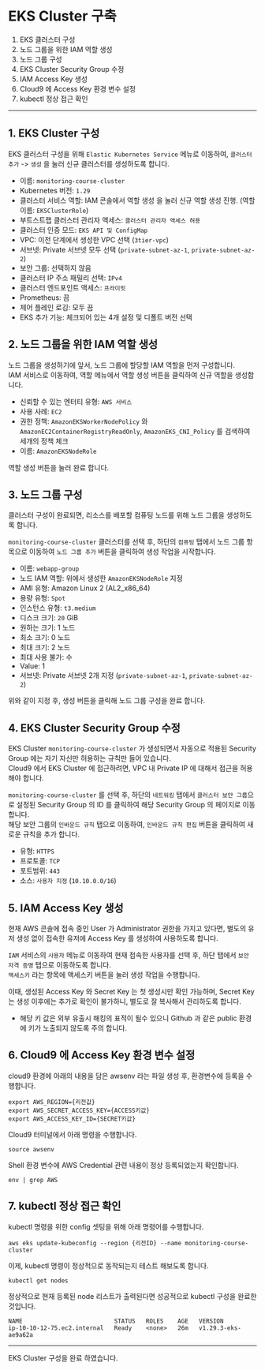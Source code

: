 # EKS Cluster 구축

1. EKS 클러스터 구성
2. 노드 그룹을 위한 IAM 역할 생성
3. 노드 그룹 구성
4. EKS Cluster Security Group 수정
5. IAM Access Key 생성
6. Cloud9 에 Access Key 환경 변수 설정
7. kubectl 정상 접근 확인

---
## 1. EKS Cluster 구성
EKS 클러스터 구성을 위해 `Elastic Kubernetes Service` 메뉴로 이동하여, `클러스터 추가` -> `생성` 을 눌러 신규 클러스터를 생성하도록 합니다.

- 이름: `monitoring-course-cluster`
- Kubernetes 버전: `1.29`
- 클러스터 서비스 역할: IAM 콘솔에서 역할 생성 을 눌러 신규 역할 생성 진행. (역할 이름: `EKSClusterRole`)
- 부트스트랩 클러스터 관리자 액세스: `클러스터 관리자 액세스 허용`
- 클러스터 인증 모드: `EKS API 및 ConfigMap`
- VPC: 이전 단계에서 생성한	VPC 선택 (`3tier-vpc`)
- 서브넷: Private 서브넷 모두 선택 (`private-subnet-az-1`, `private-subnet-az-2`)
- 보안 그룹: 선택하지 않음
- 클러스터 IP 주소 패밀리 선택: `IPv4`
- 클러스터 엔드포인트 액세스: `프라이빗`
- Prometheus: 끔
- 제어 플레인 로깅: 모두 끔
- EKS 추가 기능: 체크되어 있는 4개 설정 및 디폴트 버전 선택

## 2. 노드 그룹을 위한 IAM 역할 생성
노드 그룹을 생성하기에 앞서, 노드 그룹에 할당할 IAM 역할을 먼저 구성합니다.  
IAM 서비스로 이동하여, 역할 메뉴에서 역할 생성 버튼을 클릭하여 신규 역할을 생성합니다.  

- 신뢰할 수 있는 엔터티 유형: `AWS 서비스`
- 사용 사례: `EC2` 
- 권한 정책: `AmazonEKSWorkerNodePolicy` 와 `AmazonEC2ContainerRegistryReadOnly`, `AmazonEKS_CNI_Policy` 를 검색하여 세개의 정책 체크
- 이름: `AmazonEKSNodeRole`

역할 생성 버튼을 눌러 완료 합니다. 


## 3. 노드 그룹 구성
클러스터 구성이 완료되면, 리소스를 배포할 컴퓨팅 노드를 위해 노드 그룹을 생성하도록 합니다.  

`monitoring-course-cluster` 클러스터를 선택 후, 하단의 `컴퓨팅` 탭에서 노드 그룹 항목으로 이동하여 `노드 그룹 추가` 버튼을 클릭하여 생성 작업을 시작합니다.  

- 이름: `webapp-group`
- 노드 IAM 역할: 위에서 생성한 `AmazonEKSNodeRole` 지정
- AMI 유형: Amazon Linux 2 (AL2_x86_64)
- 용량 유형: `Spot` 
- 인스턴스 유형: `t3.medium`
- 디스크 크기: `20` GiB
- 원하는 크기: 1 노드
- 최소 크기: 0 노드
- 최대 크기: 2 노드 
- 최대 사용 불가: 수
- Value: 1
- 서브넷: Private 서브넷 2개 지정 (`private-subnet-az-1`, `private-subnet-az-2`)

위와 같이 지정 후, 생성 버튼을 클릭해 노드 그룹 구성을 완료 합니다. 


## 4. EKS Cluster Security Group 수정

EKS Cluster `monitoring-course-cluster` 가 생성되면서 자동으로 적용된 Security Group 에는 자기 자신만 허용하는 규칙만 들어 있습니다.  
Cloud9 에서 EKS Cluster 에 접근하려면, VPC 내 Private IP 에 대해서 접근을 허용해야 합니다.  

`monitoring-course-cluster` 를 선택 후, 하단의 `네트워킹` 탭에서 `클러스터 보안 그룹`으로 설정된 Security Group 의 ID 를 클릭하여 해당 Security Group 의 페이지로 이동합니다.  
해당 보안 그룹의 `인바운드 규칙` 탭으로 이동하여, `인바운드 규칙 편집` 버튼을 클릭하여 새로운 규칙을 추가 합니다.  

  * 유형: `HTTPS`
  * 프로토콜: `TCP`
  * 포트범위: `443`
  * 소스: `사용자 지정` (`10.10.0.0/16`)



## 5. IAM Access Key 생성
현재 AWS 콘솔에 접속 중인 User 가 Administrator 권한을 가지고 있다면, 별도의 유저 생성 없이 접속한 유저에 Access Key 를 생성하여 사용하도록 합니다.

`IAM` 서비스의 `사용자` 메뉴로 이동하여 현재 접속한 사용자를 선택 후, 하단 탭에서 `보안 자격 증명` 탭으로 이동하도록 합니다.  
`액세스키` 라는 항목에 액세스키 버튼을 눌러 생성 작업을 수행합니다.

이때, 생성된 Access Key 와 Secret Key 는 첫 생성시만 확인 가능하며, Secret Key 는 생성 이후에는 추가로 확인이 불가하니, 별도로 잘 복사해서 관리하도록 합니다. 

* 해당 키 값은 외부 유출시 해킹의 표적이 될수 있으니 Github 과 같은 public 환경에 키가 노출되지 않도록 주의 합니다. 

## 6. Cloud9 에 Access Key 환경 변수 설정

cloud9 환경에 아래의 내용을 담은 awsenv 라는 파일 생성 후, 환경변수에 등록을 수행합니다.

```
export AWS_REGION={리전값}
export AWS_SECRET_ACCESS_KEY={ACCESS키값}
export AWS_ACCESS_KEY_ID={SECRET키값}
```

Cloud9 터미널에서 아래 명령을 수행합니다.
```
source awsenv
```

Shell 환경 변수에 AWS Credential 관련 내용이 정상 등록되었는지 확인합니다.
```
env | grep AWS
```

## 7. kubectl 정상 접근 확인

kubectl 명령을 위한 config 셋팅을 위해 아래 명령어를 수행합니다. 

```
aws eks update-kubeconfig --region {리전ID} --name monitoring-course-cluster
```

이제, kubectl 명령이 정상적으로 동작되는지 테스트 해보도록 합니다.

```
kubectl get nodes
```

정상적으로 현재 등록된 node 리스트가 출력된다면 성공적으로 kubectl 구성을 완료한 것입니다.

```
NAME                          STATUS   ROLES    AGE   VERSION
ip-10-10-12-75.ec2.internal   Ready    <none>   26m   v1.29.3-eks-ae9a62a
```

---

EKS Cluster 구성을 완료 하였습니다.